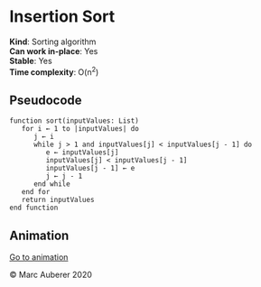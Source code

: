# Insertion Sort
**Kind**: Sorting algorithm <br>
**Can work in-place**: Yes <br>
**Stable**: Yes <br>
**Time complexity**: O(n<sup>2</sup>)

## Pseudocode
```
function sort(inputValues: List)
   for i ← 1 to |inputValues| do
      j ← i
      while j > 1 and inputValues[j] < inputValues[j - 1] do
         e ← inputValues[j]
         inputValues[j] < inputValues[j - 1]
         inputValues[j - 1] ← e
         j ← j - 1
      end while
   end for
   return inputValues
end function
```

## Animation
[Go to animation](https://www.toptal.com/developers/sorting-algorithms/insertion-sort)

© Marc Auberer 2020